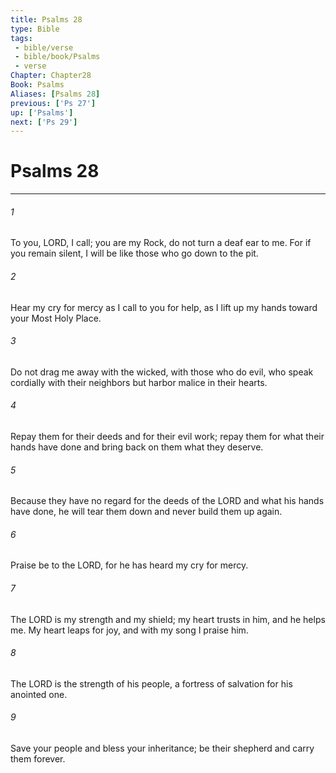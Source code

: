 ```yaml
---
title: Psalms 28
type: Bible
tags:
 - bible/verse
 - bible/book/Psalms
 - verse
Chapter: Chapter28
Book: Psalms
Aliases: [Psalms 28]
previous: ['Ps 27']
up: ['Psalms']
next: ['Ps 29']
---
```

# Psalms 28

***


###### 1 
To you, LORD, I call; you are my Rock, do not turn a deaf ear to me. For if you remain silent, I will be like those who go down to the pit. 

###### 2 
Hear my cry for mercy as I call to you for help, as I lift up my hands toward your Most Holy Place. 

###### 3 
Do not drag me away with the wicked, with those who do evil, who speak cordially with their neighbors but harbor malice in their hearts. 

###### 4 
Repay them for their deeds and for their evil work; repay them for what their hands have done and bring back on them what they deserve. 

###### 5 
Because they have no regard for the deeds of the LORD and what his hands have done, he will tear them down and never build them up again. 

###### 6 
Praise be to the LORD, for he has heard my cry for mercy. 

###### 7 
The LORD is my strength and my shield; my heart trusts in him, and he helps me. My heart leaps for joy, and with my song I praise him. 

###### 8 
The LORD is the strength of his people, a fortress of salvation for his anointed one. 

###### 9 
Save your people and bless your inheritance; be their shepherd and carry them forever. 
